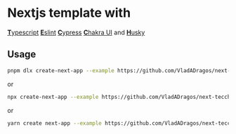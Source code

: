# Nextjs template with

[**T**ypescript](https://www.typescriptlang.org/) [**E**slint](https://eslint.org/) [**C**ypress](https://www.cypress.io/) [**C**hakra UI](https://chakra-ui.com/) and [**H**usky](https://typicode.github.io/husky/#/)

## Usage

```bash
pnpm dlx create-next-app --example https://github.com/VladADragos/next-tecch  next-tecch-app
```

or

```bash
npx create-next-app --example https://github.com/VladADragos/next-tecch  next-tecch-app
```

or

```bash
yarn create next-app --example https://github.com/VladADragos/next-tecch  next-tecch-app
```
